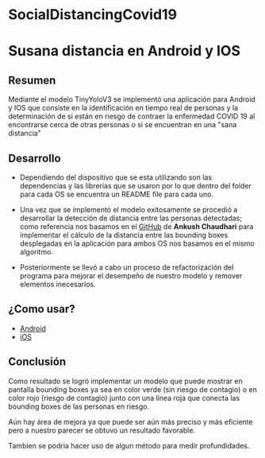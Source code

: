 # SocialDistancingCovid19
# Susana distancia en Android y IOS

## Resumen

Mediante el modelo TinyYoloV3 se implementó una aplicación para Android y IOS que consiste en la identificación en tiempo real de personas y la determinación de si están en riesgo de contraer la enfermedad COVID 19 al encontrarse cerca de otras personas o si se encuentran en una "sana distancia"

## Desarrollo


* Dependiendo del dispositivo que se esta utilizando son las dependencias y las librerias que se usaron por lo que dentro del folder para cada OS se encuentra un README file para cada uno. 


* Una vez que se implementó el modelo exitosamente se procedió a desarrollar la detección de distancia entre las personas detectadas; como referencia nos basamos en el [GitHub](https://github.com/Ank-Cha/Social-Distancing-Analyser-COVID-19?fbclid=IwAR3uywKvB-b3KUExnuVpOrlrOEx5Kb_sURQPDJAGfoEQ7ac4hlKrqF7FIPk) de **Ankush Chaudhari** para implementar el cálculo de la distancia entre las bounding boxes desplegadas en la aplicación para ambos OS nos basamos en el mismo algoritmo.

* Posteriormente se llevó a cabo un proceso de refactorización del programa para mejorar el desempeño de nuestro modelo y remover elementos inecesarios.

## ¿Como usar?

* [Android](https://github.com/gerardoberni/SocialDistancingCovid19/tree/master/SanaDistancia_Android)
* [iOS](https://github.com/gerardoberni/SocialDistancingCovid19/tree/master/Susana-iOS)

## Conclusión

Como resultado se logró implementar un modelo que puede mostrar en pantalla bounding boxes ya sea en color verde (sin riesgo de contagio) o en color rojo (riesgo de contagio) junto con una línea roja que conecta las bounding boxes de las personas en riesgo.

Aún hay área de mejora ya que puede ser aún más preciso y más eficiente pero a nuestro parecer se obtuvo un resultado favorable.

Tambien se podria hacer uso de algun método para medir profundidades.